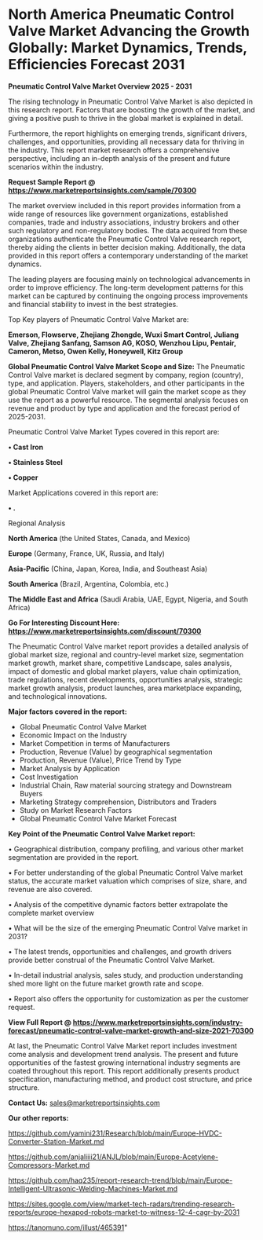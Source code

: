  # North America Pneumatic Control Valve Market Advancing the Growth Globally: Market Dynamics, Trends, Efficiencies Forecast 2031

<Strong> Pneumatic Control Valve Market Overview 2025 - 2031</strong>

The rising technology in Pneumatic Control Valve Market is also depicted in this research report. Factors that are boosting the growth of the market, and giving a positive push to thrive in the global market is explained in detail.

Furthermore, the report highlights on emerging trends, significant drivers, challenges, and opportunities, providing all necessary data for thriving in the industry. This report market research offers a comprehensive perspective, including an in-depth analysis of the present and future scenarios within the industry.

<strong>Request Sample Report @ <a href=https://www.marketreportsinsights.com/sample/70300>https://www.marketreportsinsights.com/sample/70300</a></strong>

The market overview included in this report provides information from a wide range of resources like government organizations, established companies, trade and industry associations, industry brokers and other such regulatory and non-regulatory bodies. The data acquired from these organizations authenticate the Pneumatic Control Valve research report, thereby aiding the clients in better decision making. Additionally, the data provided in this report offers a contemporary understanding of the market dynamics.

The leading players are focusing mainly on technological advancements in order to improve efficiency. The long-term development patterns for this market can be captured by continuing the ongoing process improvements and financial stability to invest in the best strategies.

Top Key players of Pneumatic Control Valve Market are:

<strong>Emerson, Flowserve, Zhejiang Zhongde, Wuxi Smart Control, Juliang Valve, Zhejiang Sanfang, Samson AG, KOSO, Wenzhou Lipu, Pentair, Cameron, Metso, Owen Kelly, Honeywell, Kitz Group</strong>

<strong><b>Global Pneumatic Control Valve Market Scope and Size:</b></strong>
The Pneumatic Control Valve market is declared segment by company, region (country), type, and application. Players, stakeholders, and other participants in the global Pneumatic Control Valve market will gain the market scope as they use the report as a powerful resource. The segmental analysis focuses on revenue and product by type and application and the forecast period of 2025-2031.

Pneumatic Control Valve Market Types covered in this report are:

<strong>• Cast Iron

• Stainless Steel

• Copper</strong>

Market Applications covered in this report are:

<strong>• .</strong> 

Regional Analysis

<strong>North America</strong> (the United States, Canada, and Mexico)

<strong>Europe</strong> (Germany, France, UK, Russia, and Italy)

<strong>Asia-Pacific</strong> (China, Japan, Korea, India, and Southeast Asia)

<strong>South America</strong> (Brazil, Argentina, Colombia, etc.)

<strong>The Middle East and Africa</strong> (Saudi Arabia, UAE, Egypt, Nigeria, and South Africa)

<strong>Go For Interesting Discount Here: <a href=https://www.marketreportsinsights.com/discount/70300>https://www.marketreportsinsights.com/discount/70300</a></strong>

The Pneumatic Control Valve market report provides a detailed analysis of global market size, regional and country-level market size, segmentation market growth, market share, competitive Landscape, sales analysis, impact of domestic and global market players, value chain optimization, trade regulations, recent developments, opportunities analysis, strategic market growth analysis, product launches, area marketplace expanding, and technological innovations.

<strong><b>Major factors covered in the report:</b></strong>
<ul>
  <li>Global Pneumatic Control Valve Market </li>
  <li>Economic Impact on the Industry</li>
  <li>Market Competition in terms of Manufacturers</li>
  <li>Production, Revenue (Value) by geographical segmentation</li>
  <li>Production, Revenue (Value), Price Trend by Type</li>
  <li>Market Analysis by Application</li>
  <li>Cost Investigation</li>
  <li>Industrial Chain, Raw material sourcing strategy and Downstream Buyers</li>
  <li>Marketing Strategy comprehension, Distributors and Traders</li>
  <li>Study on Market Research Factors</li>
  <li>Global Pneumatic Control Valve Market Forecast</li>
</ul>

<strong><b>Key Point of the Pneumatic Control Valve Market report:</b></strong>

• Geographical distribution, company profiling, and various other market segmentation are provided in the report.

• For better understanding of the global Pneumatic Control Valve market status, the accurate market valuation which comprises of size, share, and revenue are also covered.

• Analysis of the competitive dynamic factors better extrapolate the complete market overview

• What will be the size of the emerging Pneumatic Control Valve market in 2031?

• The latest trends, opportunities and challenges, and growth drivers provide better construal of the Pneumatic Control Valve Market.

• In-detail industrial analysis, sales study, and production understanding shed more light on the future market growth rate and scope.

• Report also offers the opportunity for customization as per the customer request.

<strong><b>View Full Report @ <a href=https://www.marketreportsinsights.com/industry-forecast/pneumatic-control-valve-market-growth-and-size-2021-70300>https://www.marketreportsinsights.com/industry-forecast/pneumatic-control-valve-market-growth-and-size-2021-70300</a></b></strong>


At last, the Pneumatic Control Valve Market report includes investment come analysis and development trend analysis. The present and future opportunities of the fastest growing international industry segments are coated throughout this report. This report additionally presents product specification, manufacturing method, and product cost structure, and price structure.

<strong>Contact Us:</strong>
sales@marketreportsinsights.com

<strong>Our other reports:</strong>

<a href=https://github.com/yamini231/Research/blob/main/Europe-HVDC-Converter-Station-Market.md>https://github.com/yamini231/Research/blob/main/Europe-HVDC-Converter-Station-Market.md</a>

<a href=https://github.com/anjaliiii21/ANJL/blob/main/Europe-Acetylene-Compressors-Market.md>https://github.com/anjaliiii21/ANJL/blob/main/Europe-Acetylene-Compressors-Market.md</a>

<a href=https://github.com/haq235/report-research-trend/blob/main/Europe-Intelligent-Ultrasonic-Welding-Machines-Market.md>https://github.com/haq235/report-research-trend/blob/main/Europe-Intelligent-Ultrasonic-Welding-Machines-Market.md</a>

<a href=https://sites.google.com/view/market-tech-radars/trending-research-reports/europe-hexapod-robots-market-to-witness-12-4-cagr-by-2031>https://sites.google.com/view/market-tech-radars/trending-research-reports/europe-hexapod-robots-market-to-witness-12-4-cagr-by-2031</a>

<a href=https://tanomuno.com/illust/465391>https://tanomuno.com/illust/465391</a>"
